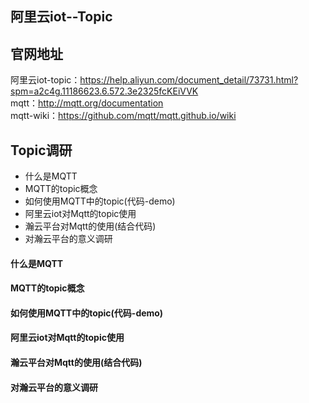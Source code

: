 ## 阿里云iot--Topic
## 官网地址
阿里云iot-topic：https://help.aliyun.com/document_detail/73731.html?spm=a2c4g.11186623.6.572.3e2325fcKEiVVK  
mqtt：http://mqtt.org/documentation  
mqtt-wiki：https://github.com/mqtt/mqtt.github.io/wiki

## Topic调研
- 什么是MQTT
- MQTT的topic概念
- 如何使用MQTT中的topic(代码-demo)
- 阿里云iot对Mqtt的topic使用
- 瀚云平台对Mqtt的使用(结合代码)
- 对瀚云平台的意义调研

#### 什么是MQTT

#### MQTT的topic概念

#### 如何使用MQTT中的topic(代码-demo)

#### 阿里云iot对Mqtt的topic使用

#### 瀚云平台对Mqtt的使用(结合代码)

#### 对瀚云平台的意义调研